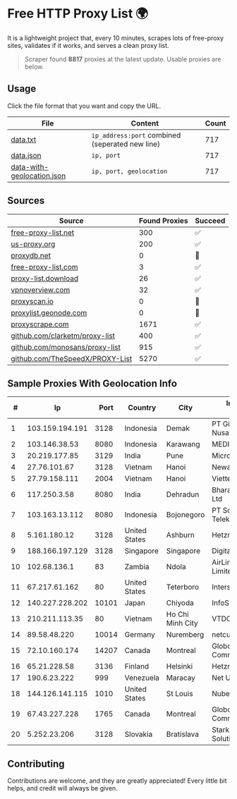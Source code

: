
# Free HTTP Proxy List 🌍

It is a lightweight project that, every 10 minutes, scrapes lots of free-proxy sites, validates if it works, and serves a clean proxy list.


> Scraper found **8817** proxies at the latest update. Usable proxies are below.

## Usage

Click the file format that you want and copy the URL.


|File|Content|Count|
|----|-------|-----|
|[data.txt](https://raw.githubusercontent.com/themiralay/Proxy-List-World/master/data.txt)|`ip_address:port` combined (seperated new line)|717|
|[data.json](https://raw.githubusercontent.com/themiralay/Proxy-List-World/master/data.json)|`ip, port`|717|
|[data-with-geolocation.json](https://raw.githubusercontent.com/themiralay/Proxy-List-World/master/data-with-geolocation.json)|`ip, port, geolocation`|717|

## Sources

|Source|Found Proxies|Succeed|
|------|-------------|-------|
|[free-proxy-list.net](https://free-proxy-list.net)|300|✅|
|[us-proxy.org](https://www.us-proxy.org)|200|✅|
|[proxydb.net](http://proxydb.net)|0|🚫|
|[free-proxy-list.com](https://free-proxy-list.com/?page=&port=&type%5B%5D=http&type%5B%5D=https&up_time=0&search=Search)|3|✅|
|[proxy-list.download](https://www.proxy-list.download/HTTP)|26|✅|
|[vpnoverview.com](https://vpnoverview.com/privacy/anonymous-browsing/free-proxy-servers)|32|✅|
|[proxyscan.io](https://www.proxyscan.io)|0|🚫|
|[proxylist.geonode.com](https://proxylist.geonode.com/api/proxy-list?limit=300&page=1&sort_by=lastChecked&sort_type=desc&protocols=http,https)|0|🚫|
|[proxyscrape.com](https://api.proxyscrape.com/v2/?request=displayproxies&protocol=http&timeout=10000&country=all&ssl=all&anonymity=all)|1671|✅|
|[github.com/clarketm/proxy-list](https://raw.githubusercontent.com/clarketm/proxy-list/master/proxy-list-raw.txt)|400|✅|
|[github.com/monosans/proxy-list](https://raw.githubusercontent.com/monosans/proxy-list/main/proxies/http.txt)|915|✅|
|[github.com/TheSpeedX/PROXY-List](https://raw.githubusercontent.com/TheSpeedX/PROXY-List/master/http.txt)|5270|✅|


## Sample Proxies With Geolocation Info

|#|Ip|Port|Country|City|Internet Service Provider|
|-|--|----|-------|----|-------------------------|
|1|103.159.194.191|3128|Indonesia|Demak|PT Giga Digital Nusantara|
|2|103.146.38.53|8080|Indonesia|Karawang|MEDIASOLUSISUKSES|
|3|20.219.177.85|3129|India|Pune|Microsoft Corporation|
|4|27.76.101.67|3128|Vietnam|Hanoi|Newass2011xDSLHCMC|
|5|27.79.158.111|2004|Vietnam|Hanoi|Viettel Corporation|
|6|117.250.3.58|8080|India|Dehradun|Bharat Sanchar Nigam Ltd|
|7|103.163.13.112|8080|Indonesia|Bojonegoro|PT Solusi Media Telekomunikasi|
|8|5.161.180.12|3128|United States|Ashburn|Hetzner Online GmbH|
|9|188.166.197.129|3128|Singapore|Singapore|DigitalOcean, LLC|
|10|102.68.136.1|83|Zambia|Ndola|AirLink Broadband Limited|
|11|67.217.61.162|80|United States|Teterboro|Interserver, Inc|
|12|140.227.228.202|10101|Japan|Chiyoda|InfoSphere|
|13|210.211.113.35|80|Vietnam|Ho Chi Minh City|VTDC|
|14|89.58.48.220|10014|Germany|Nuremberg|netcup GmbH|
|15|72.10.160.174|14207|Canada|Montreal|GloboTech Communications|
|16|65.21.228.58|3136|Finland|Helsinki|Hetzner Online GmbH|
|17|190.6.23.222|999|Venezuela|Maracay|Net Uno|
|18|144.126.141.115|1010|United States|St Louis|Nubes, LLC|
|19|67.43.227.228|1765|Canada|Montreal|GloboTech Communications|
|20|5.252.23.206|3128|Slovakia|Bratislava|Stark Industries Solutions LTD|



## Contributing

Contributions are welcome, and they are greatly appreciated! Every
little bit helps, and credit will always be given.


